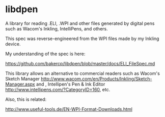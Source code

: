 libdpen
=======

A library for reading .ELI, .WPI and other files generated by digital pens such as Wacom's Inkling, IntelliPens, and others.

This spec was reverse-engineered from the WPI files made by my Inkling device.

My understanding of the spec is here:

https://github.com/bakercp/libdpen/blob/master/docs/ELI_FileSpec.md

This library allows an alternative to commercial readers such as Wacom's Sketch Manager http://www.wacom.com/en/Products/Inkling/Sketch-Manager.aspx and , Intellipen's Pen & Ink Editor http://www.intellipens.com/?CategoryID=160, etc.


Also, this is related:

http://www.useful-tools.de/EN-WPI-Format-Downloads.html
